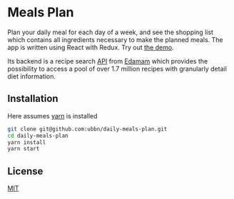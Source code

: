 # Meals Plan
Plan your daily meal for each day of a week, and see the shopping list which contains all ingredients necessary to make the planned meals. The app is written using React with Redux. Try out [the demo](https://goo.gl/ipDhyb).   

Its backend is a recipe search [API](https://developer.edamam.com/edamam-recipe-api) from [Edamam](https://www.edamam.com/) which provides the possibility to access a pool of over 1.7 million recipes with granularly detail diet information.  


## Installation
Here assumes [yarn](https://yarnpkg.com/en/) is installed
```bash
git clone git@github.com:ubbn/daily-meals-plan.git
cd daily-meals-plan
yarn install
yarn start
```

## License
[MIT](https://opensource.org/licenses/MIT)
